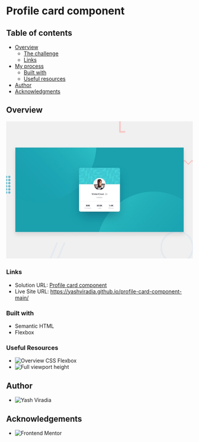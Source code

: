 # Profile card component

## Table of contents

- [Overview](#overview)
  - [The challenge](#the-challenge)
  - [Links](#links)
- [My process](#my-process)
  - [Built with](#built-with)
  - [Useful resources](#useful-resources)
- [Author](#author)
- [Acknowledgments](#acknowledgments)

## Overview

![Design preview for the Profile card component coding challenge](./design/desktop-preview.jpg)

### Links

- Solution URL: [Profile card component](https://www.frontendmentor.io/solutions/summary-card-component-BJl9NhxV9)
- Live Site URL: https://yashviradia.github.io/profile-card-component-main/

### Built with

- Semantic HTML
- Flexbox

### Useful Resources

- ![Overview CSS Flexbox](https://css-tricks.com/snippets/css/a-guide-to-flexbox/)
- ![Full viewport height](https://dev.to/fenok/stretching-body-to-full-viewport-height-the-missing-way-2ghd)

## Author

- ![Yash Viradia](https://github.com/yashviradia)

## Acknowledgements

- ![Frontend Mentor](https://www.frontendmentor.io/)
